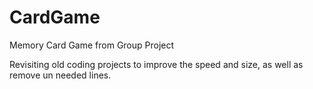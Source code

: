 # CardGame
Memory Card Game from Group Project


Revisiting old coding projects to improve the speed and size, as well as remove un needed lines. 
